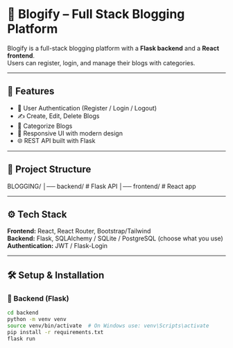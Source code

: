 # 📝 Blogify – Full Stack Blogging Platform

Blogify is a full-stack blogging platform with a **Flask backend** and a **React frontend**.  
Users can register, login, and manage their blogs with categories.  

---

## 🚀 Features
- 🔑 User Authentication (Register / Login / Logout)
- ✍️ Create, Edit, Delete Blogs
- 📂 Categorize Blogs
- 🎨 Responsive UI with modern design
- 🌐 REST API built with Flask

---

## 📂 Project Structure
BLOGGING/
│── backend/ # Flask API
│── frontend/ # React app



---

## ⚙️ Tech Stack
**Frontend:** React, React Router, Bootstrap/Tailwind  
**Backend:** Flask, SQLAlchemy / SQLite / PostgreSQL (choose what you use)  
**Authentication:** JWT / Flask-Login  

---

## 🛠️ Setup & Installation

### 🔹 Backend (Flask)
```bash
cd backend
python -m venv venv
source venv/bin/activate  # On Windows use: venv\Scripts\activate
pip install -r requirements.txt
flask run
